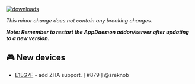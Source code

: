 [![downloads](https://img.shields.io/github/downloads/xaviml/controllerx/VERSION_TAG/total?style=for-the-badge)](http://github.com/xaviml/controllerx/releases/VERSION_TAG)

<!--:warning: This major/minor change contains a breaking change.-->

_This minor change does not contain any breaking changes._

**_Note: Remember to restart the AppDaemon addon/server after updating to a new version._**

<!--
## :pencil2: Features
-->

## :video_game: New devices

- [E1EG7F](https://BASE_URL/controllerx/controllers/E1EG7F) - add ZHA support. [ #879 ] @sreknob

<!--
## :hammer: Fixes
-->

<!--
## :scroll: Docs
-->

<!--
## :clock2: Performance
-->

<!--
## :wrench: Refactor
-->
